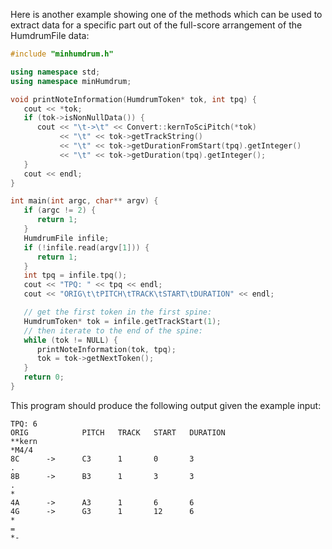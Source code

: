 Here is another example showing one of the methods which can be
used to extract data for a specific part out of the full-score
arrangement of the HumdrumFile data:

```cpp
#include "minhumdrum.h"

using namespace std;
using namespace minHumdrum;

void printNoteInformation(HumdrumToken* tok, int tpq) {
   cout << *tok;
   if (tok->isNonNullData()) {
      cout << "\t->\t" << Convert::kernToSciPitch(*tok)
           << "\t" << tok->getTrackString()
           << "\t" << tok->getDurationFromStart(tpq).getInteger()
           << "\t" << tok->getDuration(tpq).getInteger();
   }
   cout << endl;
}

int main(int argc, char** argv) {
   if (argc != 2) {
      return 1;
   }
   HumdrumFile infile;
   if (!infile.read(argv[1])) {
      return 1;
   }
   int tpq = infile.tpq();
   cout << "TPQ: " << tpq << endl;
   cout << "ORIG\t\tPITCH\tTRACK\tSTART\tDURATION" << endl;

   // get the first token in the first spine:
   HumdrumToken* tok = infile.getTrackStart(1);
   // then iterate to the end of the spine:
   while (tok != NULL) {
      printNoteInformation(tok, tpq);
      tok = tok->getNextToken();
   }
   return 0;
}
```

This program should produce the following output given the example input:

```
TPQ: 6
ORIG            PITCH   TRACK   START   DURATION
**kern
*M4/4
8C      ->      C3      1       0       3
.
8B      ->      B3      1       3       3
.
*
4A      ->      A3      1       6       6
4G      ->      G3      1       12      6
*
=
*-
```

